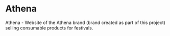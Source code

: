 # Athena
Athena - Website of the Athena brand (brand created as part of this project) selling consumable products for festivals.
